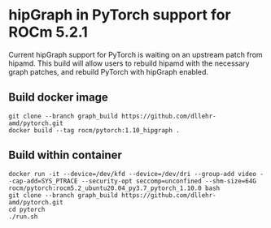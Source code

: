 # hipGraph in PyTorch support for ROCm 5.2.1

Current hipGraph support for PyTorch is waiting on an upstream patch from hipamd.  This build will allow users to rebuild hipamd with the necessary graph patches, and rebuild PyTorch with hipGraph enabled.

## Build docker image
```
git clone --branch graph_build https://github.com/dllehr-amd/pytorch.git
docker build --tag rocm/pytorch:1.10_hipgraph .
```

## Build within container
```
docker run -it --device=/dev/kfd --device=/dev/dri --group-add video --cap-add=SYS_PTRACE --security-opt seccomp=unconfined --shm-size=64G rocm/pytorch:rocm5.2_ubuntu20.04_py3.7_pytorch_1.10.0 bash
git clone --branch graph_build https://github.com/dllehr-amd/pytorch.git
cd pytorch
./run.sh
```



